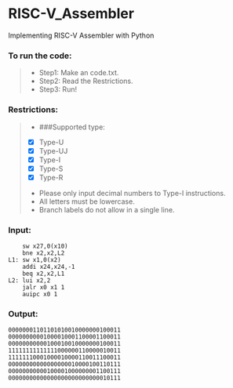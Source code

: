 # RISC-V_Assembler

Implementing RISC-V Assembler with Python

### To run the code:

>* Step1: Make an code.txt.
>* Step2: Read the Restrictions.
>* Step3: Run!

### Restrictions:

>* ###Supported type: 
>- [x] Type-U
>- [X] Type-UJ
>- [X] Type-I
>- [X] Type-S
>- [X] Type-R
>* Please only input decimal numbers to Type-I instructions.
>* All letters must be lowercase.
>* Branch labels do not allow in a single line.


### Input:

        sw x27,0(x10)
        bne x2,x2,L2
    L1: sw x1,0(x2)
        addi x24,x24,-1
        beq x2,x2,L1
    L2: lui x2,2
        jalr x0 x1 1
        auipc x0 1
    
### Output:
    
    00000001101101010010000000100011
    00000000001000010001100001100011
    00000000000100010010000000100011
    11111111111111000000110000010011
    11111110001000010000110011100011
    00000000000000000010000100110111
    00000000000100001000000001100111
    00000000000000000000000000010111
